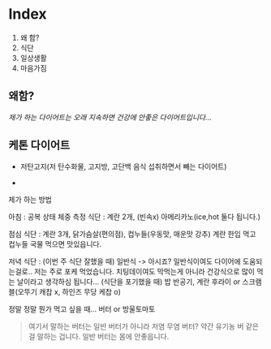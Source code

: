 
# Index

1. 왜 함?
2. 식단
3. 일상생활
4. 마음가짐





## 왜함?

_제가 하는 다이어트는 오래 지속하면 건강에 안좋은 다이어트입니다..._


## 케톤 다이어트

* 저탄고지(저 탄수화물, 고지방, 고단백 음식 섭취하면서 빼는 다이어트)

* 

제가 하는 방법

아침 : 공복 상태 체중 측정
	식단 : 계란 2개, (빈속x) 아메리카노(ice,hot 둘다 됩니다.)

점심 
	식단 : 계란 3개, 닭가슴살(편의점), 컵누들(우동맛, 매운맛 강추)
		계란 한입 먹고 컵누들 국물 먹으면 맛있읍니다.

저녁
	식단 : 
		(이번 주 식단 잘했을 때) 일반식 -> 아시죠? 일반식이여도 다이어에 도움되는걸로.. 저는 주로 포케 먹었습니다.
		치팅데이여도 막먹는게 아니라 건강식으로 많이 먹는 날이라고 생각하심 됩니다...
		(식단을 포기했을 때) 밥 반공기, 계란 후라이 or 스크램블(오뚜기 캐찹 x, 하인즈 무당 케찹 o)


정말 정말 뭔가 먹고 싶을 때...
버터 or 방울토마토

> 여기서 말하는 버터는 일반 버터가 아니라 저염 무염 버터? 약간 유기농 버 같은걸 말하는 겁니다. 일반 버터는 몸에 안좋읍니다.




